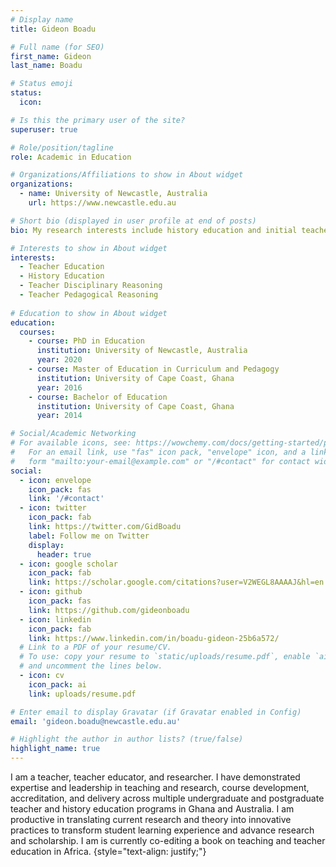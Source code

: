 ```yaml
---
# Display name
title: Gideon Boadu

# Full name (for SEO)
first_name: Gideon
last_name: Boadu

# Status emoji
status:
  icon: 

# Is this the primary user of the site?
superuser: true

# Role/position/tagline
role: Academic in Education

# Organizations/Affiliations to show in About widget
organizations:
  - name: University of Newcastle, Australia
    url: https://www.newcastle.edu.au

# Short bio (displayed in user profile at end of posts)
bio: My research interests include history education and initial teacher education.

# Interests to show in About widget
interests:
  - Teacher Education
  - History Education
  - Teacher Disciplinary Reasoning
  - Teacher Pedagogical Reasoning
  
# Education to show in About widget
education:
  courses:
    - course: PhD in Education
      institution: University of Newcastle, Australia
      year: 2020
    - course: Master of Education in Curriculum and Pedagogy
      institution: University of Cape Coast, Ghana
      year: 2016
    - course: Bachelor of Education
      institution: University of Cape Coast, Ghana
      year: 2014

# Social/Academic Networking
# For available icons, see: https://wowchemy.com/docs/getting-started/page-builder/#icons
#   For an email link, use "fas" icon pack, "envelope" icon, and a link in the
#   form "mailto:your-email@example.com" or "/#contact" for contact widget.
social:
  - icon: envelope
    icon_pack: fas
    link: '/#contact'
  - icon: twitter
    icon_pack: fab
    link: https://twitter.com/GidBoadu
    label: Follow me on Twitter
    display:
      header: true
  - icon: google scholar
    icon_pack: fab
    link: https://scholar.google.com/citations?user=V2WEGL8AAAAJ&hl=en
  - icon: github
    icon_pack: fas
    link: https://github.com/gideonboadu
  - icon: linkedin
    icon_pack: fab
    link: https://www.linkedin.com/in/boadu-gideon-25b6a572/
  # Link to a PDF of your resume/CV.
  # To use: copy your resume to `static/uploads/resume.pdf`, enable `ai` icons in `params.yaml`,
  # and uncomment the lines below.
  - icon: cv
    icon_pack: ai
    link: uploads/resume.pdf

# Enter email to display Gravatar (if Gravatar enabled in Config)
email: 'gideon.boadu@newcastle.edu.au'

# Highlight the author in author lists? (true/false)
highlight_name: true
---
```


I am a teacher, teacher educator, and researcher. I have demonstrated expertise and leadership in teaching and research, course development, accreditation, and delivery across multiple undergraduate and postgraduate teacher and history education programs in Ghana and Australia. I am productive in translating current research and theory into innovative practices to transform student learning experience and advance research and scholarship. I am is currently co-editing a book on teaching and teacher education in Africa.
{style="text-align: justify;"}
